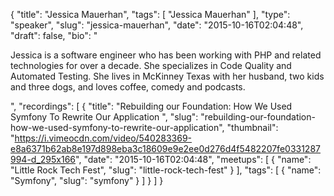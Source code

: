 {
  "title": "Jessica Mauerhan",
  "tags": [
    "Jessica Mauerhan"
  ],
  "type": "speaker",
  "slug": "jessica-mauerhan",
  "date": "2015-10-16T02:04:48",
  "draft": false,
  "bio": "<p>Jessica is a software engineer who has been working with PHP and related technologies for over a decade. She specializes in Code Quality and Automated Testing. She lives in McKinney Texas with her husband, two kids and three dogs, and loves coffee, comedy and podcasts.</p>",
  "recordings": [
    {
      "title": "Rebuilding our Foundation: How We Used Symfony To Rewrite Our Application ",
      "slug": "rebuilding-our-foundation-how-we-used-symfony-to-rewrite-our-application",
      "thumbnail": "https://i.vimeocdn.com/video/540283369-e8a6371b62ab8e197d898eba3c18609e9e2ee0d276d4f5482207fe0331287994-d_295x166",
      "date": "2015-10-16T02:04:48",
      "meetups": [
        {
          "name": "Little Rock Tech Fest",
          "slug": "little-rock-tech-fest"
        }
      ],
      "tags": [
        {
          "name": "Symfony",
          "slug": "symfony"
        }
      ]
    }
  ]
}